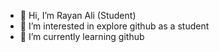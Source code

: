 - 👋 Hi, I’m Rayan Ali (Student)
- 👀 I’m interested in explore github as a student
- 🌱 I’m currently learning github


<!---
RayanAli99/RayanAli99 is a ✨ special ✨ repository because its `README.md` (this file) appears on your GitHub profile.
You can click the Preview link to take a look at your changes.
--->
